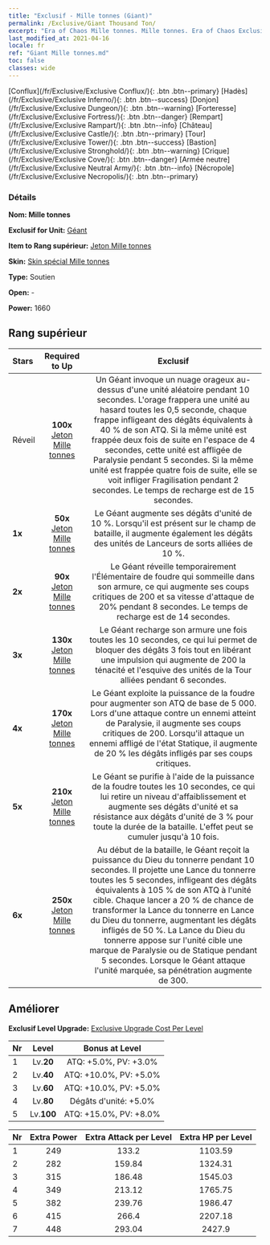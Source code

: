 ```yaml
---
title: "Exclusif - Mille tonnes (Giant)"
permalink: /Exclusive/Giant Thousand Ton/
excerpt: "Era of Chaos Mille tonnes. Mille tonnes. Era of Chaos Exclusif Mille tonnes. Géant Exclusif."
last_modified_at: 2021-04-16
locale: fr
ref: "Giant Mille tonnes.md"
toc: false
classes: wide
---
```

 [Conflux](/fr/Exclusive/Exclusive Conflux/){: .btn .btn--primary} [Hadès](/fr/Exclusive/Exclusive Inferno/){: .btn .btn--success} [Donjon](/fr/Exclusive/Exclusive Dungeon/){: .btn .btn--warning} [Forteresse](/fr/Exclusive/Exclusive Fortress/){: .btn .btn--danger} [Rempart](/fr/Exclusive/Exclusive Rampart/){: .btn .btn--info} [Château](/fr/Exclusive/Exclusive Castle/){: .btn .btn--primary} [Tour](/fr/Exclusive/Exclusive Tower/){: .btn .btn--success} [Bastion](/fr/Exclusive/Exclusive Stronghold/){: .btn .btn--warning} [Crique](/fr/Exclusive/Exclusive Cove/){: .btn .btn--danger} [Armée neutre](/fr/Exclusive/Exclusive Neutral Army/){: .btn .btn--info} [Nécropole](/fr/Exclusive/Exclusive Necropolis/){: .btn .btn--primary} 

### Détails
 **Nom: Mille tonnes** 

 **Exclusif for Unit:** [Géant](/fr/units/Giant/) 

 **Item to Rang supérieur:** [Jeton Mille tonnes](/fr/Items/con_988/)

 **Skin:** [Skin spécial Mille tonnes](/fr/Items/con_656/)

 **Type:** Soutien

 **Open:** -

 **Power:** 1660

## Rang supérieur

  |     Stars    |  Required to Up | Exclusif |
  |:-------------|:---------------:|:---------------:|
  |  Réveil  | **100x** [Jeton Mille tonnes](/fr/Items/con_988/) | Un Géant invoque un nuage orageux au-dessus d'une unité aléatoire pendant 10 secondes. L'orage frappera une unité au hasard toutes les 0,5 seconde, chaque frappe infligeant des dégâts équivalents à 40 % de son ATQ. Si la même unité est frappée deux fois de suite en l'espace de 4 secondes, cette unité est affligée de Paralysie pendant 5 secondes. Si la même unité est frappée quatre fois de suite, elle se voit infliger Fragilisation pendant 2 secondes. Le temps de recharge est de 15 secondes. |
  | **1x** <i class="fas fa-star"/> | **50x** [Jeton Mille tonnes](/fr/Items/con_988/) | Le Géant augmente ses dégâts d'unité de 10 %. Lorsqu'il est présent sur le champ de bataille, il augmente également les dégâts des unités de Lanceurs de sorts alliées de 10 %. |
  | **2x** <i class="fas fa-star"/> | **90x** [Jeton Mille tonnes](/fr/Items/con_988/) | Le Géant réveille temporairement l'Élémentaire de foudre qui sommeille dans son armure, ce qui augmente ses coups critiques de 200 et sa vitesse d'attaque de 20% pendant 8 secondes. Le temps de recharge est de 14 secondes. |
  | **3x** <i class="fas fa-star"/> | **130x** [Jeton Mille tonnes](/fr/Items/con_988/) | Le Géant recharge son armure une fois toutes les 10 secondes, ce qui lui permet de bloquer des dégâts 3 fois tout en libérant une impulsion qui augmente de 200 la ténacité et l'esquive des unités de la Tour alliées pendant 6 secondes. |
  | **4x** <i class="fas fa-star"/> | **170x** [Jeton Mille tonnes](/fr/Items/con_988/) | Le Géant exploite la puissance de la foudre pour augmenter son ATQ de base de 5 000. Lors d'une attaque contre un ennemi atteint de Paralysie, il augmente ses coups critiques de 200. Lorsqu'il attaque un ennemi affligé de l'état Statique, il augmente de 20 % les dégâts infligés par ses coups critiques. |
  | **5x** <i class="fas fa-star"/> | **210x** [Jeton Mille tonnes](/fr/Items/con_988/) | Le Géant se purifie à l'aide de la puissance de la foudre toutes les 10 secondes, ce qui lui retire un niveau d'affaiblissement et augmente ses dégâts d'unité et sa résistance aux dégâts d'unité de 3 % pour toute la durée de la bataille. L'effet peut se cumuler jusqu'à 10 fois. |
  | **6x** <i class="fas fa-star"/> | **250x** [Jeton Mille tonnes](/fr/Items/con_988/) | Au début de la bataille, le Géant reçoit la puissance du Dieu du tonnerre pendant 10 secondes. Il projette une Lance du tonnerre toutes les 5 secondes, infligeant des dégâts équivalents à 105 % de son ATQ à l'unité cible. Chaque lancer a 20 % de chance de transformer la Lance du tonnerre en Lance du Dieu du tonnerre, augmentant les dégâts infligés de 50 %. La Lance du Dieu du tonnerre appose sur l'unité cible une marque de Paralysie ou de Statique pendant 5 secondes. Lorsque le Géant attaque l'unité marquée, sa pénétration augmente de 300. |


## Améliorer
 **Exclusif Level Upgrade:** [Exclusive Upgrade Cost Per Level](/Exclusive/ExclusiveUpgradeCostPerLevel/)

  |  Nr  |   Level  | Bonus at Level |
  |:-----|:--------:|:--------------:|
  | 1 | Lv.**20** | ATQ: +5.0%, PV: +3.0% |
  | 2 | Lv.**40** | ATQ: +10.0%, PV: +5.0% |
  | 3 | Lv.**60** | ATQ: +10.0%, PV: +5.0% |
  | 4 | Lv.**80** | Dégâts d'unité: +5.0% |
  | 5 | Lv.**100** | ATQ: +15.0%, PV: +8.0% |


  |  Nr  |  Extra Power | Extra Attack per Level | Extra HP per Level |
  |:-----|:--------:|:--------:|:--------:|
  | 1 | 249 | 133.2 | 1103.59 |
  | 2 | 282 | 159.84 | 1324.31 |
  | 3 | 315 | 186.48 | 1545.03 |
  | 4 | 349 | 213.12 | 1765.75 |
  | 5 | 382 | 239.76 | 1986.47 |
  | 6 | 415 | 266.4 | 2207.18 |
  | 7 | 448 | 293.04 | 2427.9 |



